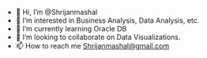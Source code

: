 - 👋 Hi, I’m @Shrijanmashal
- 👀 I’m interested in Business Analysis, Data Analysis, etc.
- 🌱 I’m currently learning Oracle DB
- 💞️ I’m looking to collaborate on Data Visualizations.
- 📫 How to reach me Shrijanmashal@gmail.com

<!---
Shrijanmashal/Shrijanmashal is a ✨ special ✨ repository because its `README.md` (this file) appears on your GitHub profile.
You can click the Preview link to take a look at your changes.
--->
